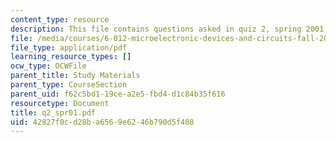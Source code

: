 ```yaml
---
content_type: resource
description: This file contains questions asked in quiz 2, spring 2001.
file: /media/courses/6-012-microelectronic-devices-and-circuits-fall-2005/42827f0cd28ba6569e6246b790d5f408_q2_spr01.pdf
file_type: application/pdf
learning_resource_types: []
ocw_type: OCWFile
parent_title: Study Materials
parent_type: CourseSection
parent_uid: f62c5bd1-19ce-a2e5-fbd4-d1c84b35f616
resourcetype: Document
title: q2_spr01.pdf
uid: 42827f0c-d28b-a656-9e62-46b790d5f408
---
```

